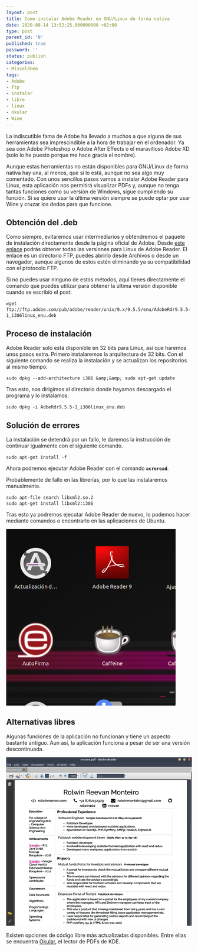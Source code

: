 ```yaml
---
layout: post
title: Como instalar Adobe Reader en GNU/Linux de forma nativa
date: 2020-08-14 13:52:25.000000000 +02:00
type: post
parent_id: '0'
published: true
password: ''
status: publish
categories:
- Misceláneo
tags:
- Adobe
- ftp
- instalar
- libre
- linux
- okular
- Wine
---
```


La indiscutible fama de Adobe ha llevado a muchos a que alguna de sus herramientas sea imprescindible a la hora de trabajar en el ordenador. Ya sea con Adobe Photoshop o Adobe After Effects o el maravilloso Adobe XD (solo lo he puesto porque me hace gracia el nombre).

Aunque estas herramientas no están disponibles para GNU/Linux de forma nativa hay una, al menos, que sí lo está, aunque no sea algo muy comentado. Con unos sencillos pasos vamos a instalar Adobe Reader para Linux, esta aplicación nos permitirá visualizar PDFs y, aunque no tenga tantas funciones como su versión de Windows, sigue cumpliendo su función. Si se quiere usar la última versión siempre se puede optar por usar Wine y cruzar los dedos para que funcione.

## Obtención del .deb

Como siempre, evitaremos usar intermediarios y obtendremos el paquete de instalación directamente desde la página oficial de Adobe. Desde <a href="ftp://ftp.adobe.com/pub/adobe/reader/unix/" target="_blank">este enlace</a> podrás obtener todas las versiones para Linux de Adobe Reader. El enlace es un directorio FTP, puedes abrirlo desde Archivos o desde un navegador, aunque algunos de estos estén eliminando ya su compatibilidad con el protocolo FTP.

Si no puedes usar ninguno de estos métodos, aquí tienes directamente el comando que puedes utilizar para obtener la última versión disponible cuando se escribió el post:

```terminal
wget ftp://ftp.adobe.com/pub/adobe/reader/unix/9.x/9.5.5/enu/AdobeRdr9.5.5-1_i386linux_enu.deb
```

## Proceso de instalación

Adobe Reader solo está disponible en 32 bits para Linux, así que haremos unos pasos extra. Primero instalaremos la arquitectura de 32 bits. Con el siguiente comando se realiza la instalación y se actualizan los repositorios al mismo tiempo.

```terminal
sudo dpkg --add-architecture i386 &amp;&amp; sudo apt-get update
```

Tras esto, nos dirigimos al directorio donde hayamos descargado el programa y lo instalamos.

```terminal
sudo dpkg -i AdbeRdr9.5.5-1_i386linux_enu.deb
```

## Solución de errores

La instalación se detendrá por un fallo, le daremos la instrucción de continuar igualmente con el siguiente comando.

```terminal
sudo apt-get install -f
```

Ahora podremos ejecutar Adobe Reader con el comando <code><strong>acroread</strong></code>.

Probablemente de fallo en las librerías, por lo que las instalaremos manualmente.

```terminal
sudo apt-file search libxml2.so.2
sudo apt-get install libxml2:i386
```

Tras esto ya podremos ejecutar Adobe Reader de nuevo, lo podemos hacer mediante comandos o encontrarlo en las aplicaciones de Ubuntu.</p>

![](/assets/2020/08/imagen.png)

## Alternativas libres</h2>

Algunas funciones de la aplicación no funcionan y tiene un aspecto bastante antiguo. Aun así, la aplicación funciona a pesar de ser una versión descontinuada.

![](/assets/2020/08/imagen-1.png)

Existen opciones de código libre más actualizadas disponibles. Entre ellas se encuentra <a href="https://okular.kde.org/?site_locale=es" target="_blank">Okular</a>, el lector de PDFs de KDE.